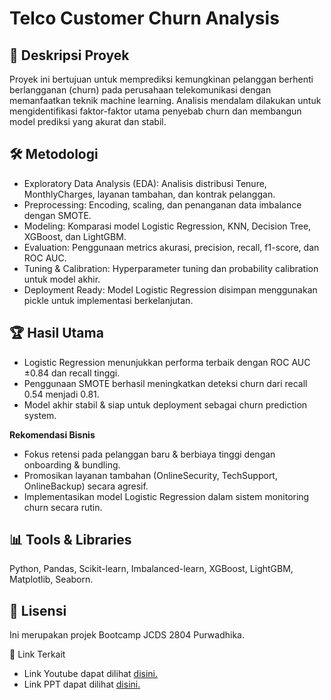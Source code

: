 # **Telco Customer Churn Analysis**
## 📑 **Deskripsi Proyek**

Proyek ini bertujuan untuk memprediksi kemungkinan pelanggan berhenti berlangganan (churn) pada perusahaan telekomunikasi dengan memanfaatkan teknik machine learning. Analisis mendalam dilakukan untuk mengidentifikasi faktor-faktor utama penyebab churn dan membangun model prediksi yang akurat dan stabil.

## 🛠️ **Metodologi**
* Exploratory Data Analysis (EDA): Analisis distribusi Tenure, MonthlyCharges, layanan tambahan, dan kontrak pelanggan.
* Preprocessing: Encoding, scaling, dan penanganan data imbalance dengan SMOTE.
* Modeling: Komparasi model Logistic Regression, KNN, Decision Tree, XGBoost, dan LightGBM.
* Evaluation: Penggunaan metrics akurasi, precision, recall, f1-score, dan ROC AUC.
* Tuning & Calibration: Hyperparameter tuning dan probability calibration untuk model akhir.
* Deployment Ready: Model Logistic Regression disimpan menggunakan pickle untuk implementasi berkelanjutan.

## 🏆 **Hasil Utama**
* Logistic Regression menunjukkan performa terbaik dengan ROC AUC ±0.84 dan recall tinggi.
* Penggunaan SMOTE berhasil meningkatkan deteksi churn dari recall 0.54 menjadi 0.81.
* Model akhir stabil & siap untuk deployment sebagai churn prediction system.

**Rekomendasi Bisnis**
* Fokus retensi pada pelanggan baru & berbiaya tinggi dengan onboarding & bundling.
* Promosikan layanan tambahan (OnlineSecurity, TechSupport, OnlineBackup) secara agresif.
* Implementasikan model Logistic Regression dalam sistem monitoring churn secara rutin.

## 📊 **Tools & Libraries**
Python, Pandas, Scikit-learn, Imbalanced-learn, XGBoost, LightGBM, Matplotlib, Seaborn.

## 📄 **Lisensi**
Ini merupakan projek Bootcamp JCDS 2804 Purwadhika.

📎 Link Terkait
* Link Youtube dapat dilihat [disini.](https://youtu.be/l5kgT_IKz2c)
* Link PPT dapat dilihat [disini.](https://www.canva.com/design/DAGnZjgghj0/iwGQcq2zQeMMMg854jz8tA/edit?utm_content=DAGnZjgghj0&utm_campaign=designshare&utm_medium=link2&utm_source=sharebutton)
